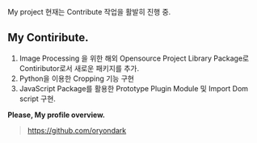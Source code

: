 My project
현재는 Contribute 작업을 활발히 진행 중.


My Contiribute.
--------

1. Image Processing 을 위한 해외 Opensource Project Library Package로 Contiributor로서 새로운 패키지를 추가.
2. Python을 이용한 Cropping 기능 구현
3. JavaScript Package를 활용한 Prototype Plugin Module 및 Import Dom script 구현.


**Please, My profile overview.**<br>
> https://github.com/oryondark
